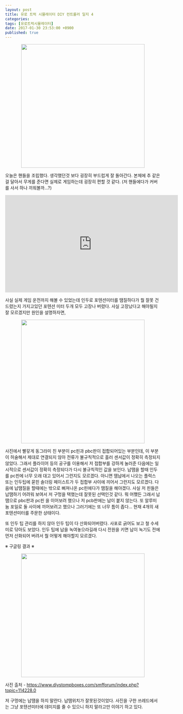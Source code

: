 ```yaml
---
layout: post
title: 유로 트럭 시뮬레이터 DIY 컨트롤러 일지 4
categories:
tags: [유로트럭시뮬레이터]
date: 2017-01-30 23:53:00 +0900
published: true
---
```


<center><img src="/assets/photo/2017-01-29 14.14.53.jpg" width="400px"></center>

오늘은 핸들을 조립했다. 생각했던것 보다 굉장히 부드럽게 잘 돌아간다. 본체에 추 같은걸 달아서 무게를 준다면 실제로 게임하는데 굉장히 편할 것 같다. (저 핸들에다가 커버를 사서 하나 끼워볼까...?)

<!-- more -->

<center><iframe width="560" height="315" src="https://www.youtube.com/embed/S3UnWIlso8E" frameborder="0" allowfullscreen></iframe></center>

사실 실제 게임 운전까지 해볼 수 있었는데 인두로 포텐션미터를 땜질하다가 뭘 잘못 건드렸는지 가지고있던 포텐션 미터 두개 모두 고장나 버렸다. 사실 고장났다고 해야될지 잘 모르겠지만 원인을 설명하자면,

<center><img src="/assets/photo/2017-01-30 23.37.16.jpg" width="400px"></center>

사진에서 빨갛게 동그라미 친 부분이 pc핀과 pbc판이 접합되어있는 부분인데, 이 부분이 허술해서 제대로 연결되지 않아 전류가 불규칙적으로 흘러 센서값이 정확히 측정되지 않았다. 그래서 플라이어 등의 공구를 이용해서 저 접합부를 강하게 눌러준 다음에는 일시적으로 센서값이 정확히 측정되다가 다시 불규칙적인 값을 보인다. 납땜을 할때 인두를 pc핀에 너무 오래 대고 있어서 그런지도 모르겠다. 아니면 땜납에서 나오는 플럭스 또는 인두팁에 묻힌 솔더링 페이스트가 두 접합부 사이에 끼어서 그런지도 모르겠다. 다음에 납땜질을 할때에는 밖으로 삐져나온 pc핀에다가 땜질을 해야겠다. 사실 저 핀들은 납땜하기 어려워 보여서 저 구멍을 택했는데 잘못된 선택인것 같다. 뭐 어쨌든 그래서 납땜으로 pbc판과 pc핀 을 이어보려 했으나 저 pcb판에는 납이 붙지 않는다. 또 알루미늄 포일로 둘 사이에 끼어보려고 했으나 그러기에는 또 너무 틈이 좁다... 현재 4개의 새 포텐션미터를 주문한 상태이다.

또 인두 팁 관리를 하지 않아 인두 팁이 다 산화되어버렸다. 사포로 긁어도 보고 철 수세미로 닦아도 보았다. 인두 팁에 납을 녹여놓으라길래 다시 전원을 키면 납이 녹기도 전에 먼저 산화되어 버려서 뭘 어떻게 해야할지 모르겠다.

※ 구글링 결과 ※

<center><img src="/assets/photo/alphapot16x15.jpg" width="400px"></center>

사진 출처 - https://www.diystompboxes.com/smfforum/index.php?topic=114228.0

저 구멍에는 납땜을 하지 말란다. 납땜위치가 잘못된것이었다. 사진을 구한 쓰레드에서는 그냥 포텐션미터에 데미지를 줄 수 있으니 하지 말라고만 이야기 하고 있다.
